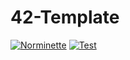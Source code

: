 # 42-Template
[![Norminette](https://github.com/ywake/42-Template/actions/workflows/norm.yml/badge.svg)](https://github.com/ywake/42-Template/actions/workflows/norm.yml) [![Test](https://github.com/ywake/42-Template/actions/workflows/test.yml/badge.svg)](https://github.com/ywake/42-Template/actions/workflows/test.yml)
